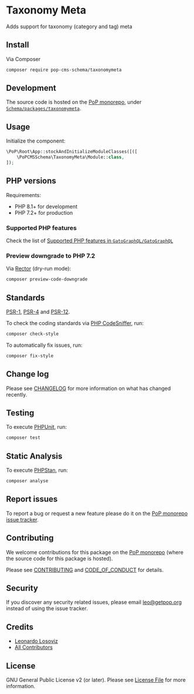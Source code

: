 # Taxonomy Meta

<!--
[![Build Status][ico-travis]][link-travis]
[![Quality Score][ico-code-quality]][link-code-quality]
[![Software License][ico-license]](LICENSE.md)
[![Latest Version on Packagist][ico-version]][link-packagist]
[![Coverage Status][ico-scrutinizer]][link-scrutinizer]
[![Total Downloads][ico-downloads]][link-downloads]
-->

Adds support for taxonomy (category and tag) meta

## Install

Via Composer

``` bash
composer require pop-cms-schema/taxonomymeta
```

## Development

The source code is hosted on the [PoP monorepo](https://github.com/GatoGraphQL/GatoGraphQL), under [`Schema/packages/taxonomymeta`](https://github.com/GatoGraphQL/GatoGraphQL/tree/master/layers/Schema/packages/taxonomymeta).

## Usage

Initialize the component:

``` php
\PoP\Root\App::stockAndInitializeModuleClasses([([
    \PoPCMSSchema\TaxonomyMeta\Module::class,
]);
```

## PHP versions

Requirements:

- PHP 8.1+ for development
- PHP 7.2+ for production

### Supported PHP features

Check the list of [Supported PHP features in `GatoGraphQL/GatoGraphQL`](https://github.com/GatoGraphQL/GatoGraphQL/blob/master/docs/supported-php-features.md)

### Preview downgrade to PHP 7.2

Via [Rector](https://github.com/rectorphp/rector) (dry-run mode):

```bash
composer preview-code-downgrade
```

## Standards

[PSR-1](https://www.php-fig.org/psr/psr-1), [PSR-4](https://www.php-fig.org/psr/psr-4) and [PSR-12](https://www.php-fig.org/psr/psr-12).

To check the coding standards via [PHP CodeSniffer](https://github.com/squizlabs/PHP_CodeSniffer), run:

``` bash
composer check-style
```

To automatically fix issues, run:

``` bash
composer fix-style
```

## Change log

Please see [CHANGELOG](CHANGELOG.md) for more information on what has changed recently.

## Testing

To execute [PHPUnit](https://phpunit.de/), run:

``` bash
composer test
```

## Static Analysis

To execute [PHPStan](https://github.com/phpstan/phpstan), run:

``` bash
composer analyse
```

## Report issues

To report a bug or request a new feature please do it on the [PoP monorepo issue tracker](https://github.com/GatoGraphQL/GatoGraphQL/issues).

## Contributing

We welcome contributions for this package on the [PoP monorepo](https://github.com/GatoGraphQL/GatoGraphQL) (where the source code for this package is hosted).

Please see [CONTRIBUTING](CONTRIBUTING.md) and [CODE_OF_CONDUCT](CODE_OF_CONDUCT.md) for details.

## Security

If you discover any security related issues, please email leo@getpop.org instead of using the issue tracker.

## Credits

- [Leonardo Losoviz][link-author]
- [All Contributors][link-contributors]

## License

GNU General Public License v2 (or later). Please see [License File](LICENSE.md) for more information.

[ico-version]: https://img.shields.io/packagist/v/pop-cms-schema/taxonomymeta.svg?style=flat-square
[ico-license]: https://img.shields.io/badge/license-GPLv2-brightgreen.svg?style=flat-square
[ico-travis]: https://img.shields.io/travis/pop-cms-schema/taxonomymeta/master.svg?style=flat-square
[ico-scrutinizer]: https://img.shields.io/scrutinizer/coverage/g/pop-cms-schema/taxonomymeta.svg?style=flat-square
[ico-code-quality]: https://img.shields.io/scrutinizer/g/pop-cms-schema/taxonomymeta.svg?style=flat-square
[ico-downloads]: https://img.shields.io/packagist/dt/pop-cms-schema/taxonomymeta.svg?style=flat-square

[link-packagist]: https://packagist.org/packages/pop-cms-schema/taxonomymeta
[link-travis]: https://travis-ci.org/pop-cms-schema/taxonomymeta
[link-scrutinizer]: https://scrutinizer-ci.com/g/pop-cms-schema/taxonomymeta/code-structure
[link-code-quality]: https://scrutinizer-ci.com/g/pop-cms-schema/taxonomymeta
[link-downloads]: https://packagist.org/packages/pop-cms-schema/taxonomymeta
[link-author]: https://github.com/leoloso
[link-contributors]: ../../../../../../contributors
